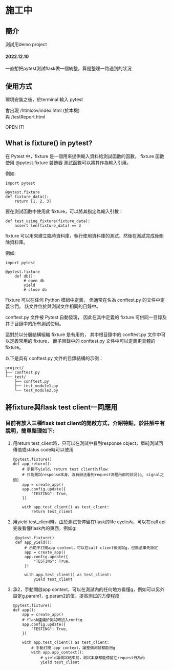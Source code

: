 # 施工中

## 簡介

測試用demo project

#### 2022.12.10

一直想把pytest測試flask做一個統整，算是整理一路遇到的狀況

## 使用方式

環境安裝之後，於terminal 輸入 pytest

會出現 /htmlcov/index.html (於本機)  
與 /testReport.html

OPEN IT!

## What is fixture() in pytest?

在 Pytest 中，fixture 是一個用來提供輸入資料給測試函數的函數。 
fixture 函數使用 @pytest.fixture 裝飾器
測試函數可以將其作為輸入引用。

例如:

    import pytest

    @pytest.fixture
    def fixture_data():
        return [1, 2, 3]

要在測試函數中使用此 fixture，可以將其指定為輸入引數：

    def test_using_fixture(fixture_data):
        assert len(fixture_data) == 3

fixture 可以用來建立臨時資料庫，執行使用資料庫的測試，然後在測試完成後刪除資料庫。

例如:
    
    import pytest
    
    @pytest.fixture
        def db():
            # open db
            yield
            # close db

Fixture 可以在任何 Python 模組中定義，
但通常在名為 conftest.py 的文件中定義它們，
該文件位於與測試文件相同的目錄中。 

conftest.py 文件被 Pytest 自動發現，
因此在其中定義的 fixture 可供同一目錄及其子目錄中的所有測試使用。

這對於以分層結構組織 fixture 是有用的，
其中根目錄中的 conftest.py 文件中可以定義常用的 fixture，
而子目錄中的 conftest.py 文件中可以定義更具體的 fixture。

以下是具有 conftest.py 文件的目錄結構的示例：

    project/
    ├── conftest.py
    └── test/
        ├── conftest.py
        ├── test_module1.py
        └── test_module2.py


## 將fixture與flask test client一同應用

### 目前有放入三種flask test client的開啟方式，介紹特點，於註解中有說明，簡單整理如下:

1. 用return test_client時，只可以在測試中看到response object，單純測試回傳值或status code時可以使用

    ```
    @pytest.fixture()
    def app_return():
        # 示範不yield，return test client的flow
        # 只能測試response本身，沒有辦法看到request流程內部的狀況(g, signal之類)
        app = create_app()
        app.config.update({
            "TESTING": True,
        })
    
        with app.test_client() as test_client:
            return test_client
    ```

2. 用yield test_client時，由於測試會停留在flask的life cycle內，可以在call api完後看懂flask內的東西，例如g:

   ```
    @pytest.fixture()
    def app_yield():
        # 示範不打開app context，可以在call client後測試g，但無法事先設定
        app = create_app()
        app.config.update({
            "TESTING": True,
        })
    
        with app.test_client() as test_client:
            yield test_client
    ```
3. 承2，手動開啟app context，可以在測試內的任何地方看懂g，例如可以另外設定g.param1，g.param2的值，提高測試的方便程度

    ```
    @pytest.fixture()
    def app():
        app = create_app()
        # flask建議於測試時加入config
        app.config.update({
            "TESTING": True,
        })
    
        with app.test_client() as test_client:
            # 手動打開 app context，讓整個測試都能用g
            with app.app_context():
                # yield讓測試結束前，測試本身都能停留在request行為內
                yield test_client
   ```